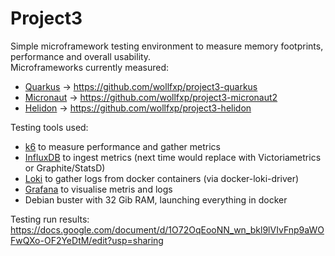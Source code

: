 # Project3

Simple microframework testing environment to measure memory footprints, performance and overall usability.  
Microframeworks currently measured:
- [Quarkus](https://quarkus.io/) -> https://github.com/wollfxp/project3-quarkus
- [Micronaut](https://micronaut.io/) -> https://github.com/wollfxp/project3-micronaut2
- [Helidon](https://helidon.io/) -> https://github.com/wollfxp/project3-helidon

Testing tools used:
- [k6](https://k6.io) to measure performance and gather metrics
- [InfluxDB](https://www.influxdata.com) to ingest metrics (next time would replace with Victoriametrics or Graphite/StatsD)
- [Loki](https://grafana.com/oss/loki/) to gather logs from docker containers (via docker-loki-driver)
- [Grafana](https://grafana.com) to visualise metris and logs
- Debian buster with 32 Gib RAM, launching everything in docker

Testing run results:
https://docs.google.com/document/d/1O72OqEooNN_wn_bkl9lVIvFnp9aWOFwQXo-OF2YeDtM/edit?usp=sharing
